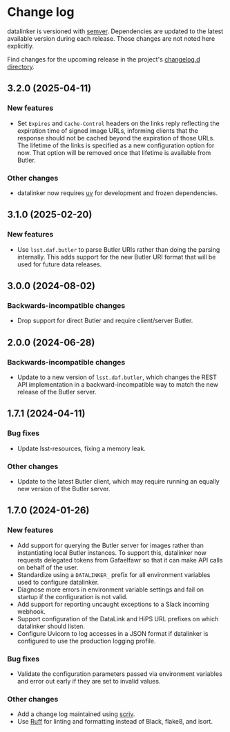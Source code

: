 # Change log

datalinker is versioned with [semver](https://semver.org/). Dependencies are updated to the latest available version during each release. Those changes are not noted here explicitly.

Find changes for the upcoming release in the project's [changelog.d directory](https://github.com/lsst-sqre/datalinker/tree/main/changelog.d/).

<!-- scriv-insert-here -->

<a id='changelog-3.2.0'></a>
## 3.2.0 (2025-04-11)

### New features

- Set `Expires` and `Cache-Control` headers on the links reply reflecting the expiration time of signed image URLs, informing clients that the response should not be cached beyond the expiration of those URLs. The lifetime of the links is specified as a new configuration option for now. That option will be removed once that lifetime is available from Butler.

### Other changes

- datalinker now requires [uv](https://docs.astral.sh/uv/) for development and frozen dependencies.

<a id='changelog-3.1.0'></a>
## 3.1.0 (2025-02-20)

### New features

- Use `lsst.daf.butler` to parse Butler URIs rather than doing the parsing internally. This adds support for the new Butler URI format that will be used for future data releases.

<a id='changelog-3.0.0'></a>
## 3.0.0 (2024-08-02)

### Backwards-incompatible changes

- Drop support for direct Butler and require client/server Butler.

<a id='changelog-2.0.0'></a>
## 2.0.0 (2024-06-28)

### Backwards-incompatible changes

- Update to a new version of `lsst.daf.butler`, which changes the REST API implementation in a backward-incompatible way to match the new release of the Butler server.

<a id='changelog-1.7.1'></a>
## 1.7.1 (2024-04-11)

### Bug fixes

- Update lsst-resources, fixing a memory leak.

### Other changes

- Update to the latest Butler client, which may require running an equally new version of the Butler server.

<a id='changelog-1.7.0'></a>
## 1.7.0 (2024-01-26)

### New features

- Add support for querying the Butler server for images rather than instantiating local Butler instances. To support this, datalinker now requests delegated tokens from Gafaelfawr so that it can make API calls on behalf of the user.
- Standardize using a `DATALINKER_` prefix for all environment variables used to configure datalinker.
- Diagnose more errors in environment variable settings and fail on startup if the configuration is not valid.
- Add support for reporting uncaught exceptions to a Slack incoming webhook.
- Support configuration of the DataLink and HiPS URL prefixes on which datalinker should listen.
- Configure Uvicorn to log accesses in a JSON format if datalinker is configured to use the production logging profile.

### Bug fixes

- Validate the configuration parameters passed via environment variables and error out early if they are set to invalid values.

### Other changes

- Add a change log maintained using [scriv](https://scriv.readthedocs.io/en/latest/).
- Use [Ruff](https://docs.astral.sh/ruff/) for linting and formatting instead of Black, flake8, and isort.
